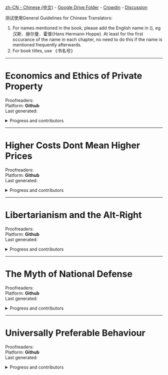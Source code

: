 
[zh-CN - Chinese (中文)](https://github.com/ancap-ch/from-en/tree/utopian/zh-CN) - [Google Drive Folder](https://drive.google.com/open?id=1R7R4g0QBn_TCm9P21S1YcNBoYgiixffM) - [Crowdin](https://crowdin.com/project/ancap-ch/zh-CN) - [Discussion](https://CN.ancap.ch)

测试使用General Guidelines for Chinese Translators:
1. For names mentioned in the book, please add the English name in (), eg  汉斯．赫尔曼．霍普(Hans Hermann Hoppe). At least for the first occurance of the name in each chapter, no need to do this if the name is mentioned frequently afterwards.
2. For book titles, use 《书名号》

---

# Economics and Ethics of Private Property    
Proofreaders:   
Platform: **Github**  
Last generated:  

<details>
  <summary>Progress and contributors</summary>

| file name | translated | reviewed | words | translators | arbitrary | arbitrary |
| - | - | - | - | - | - | - |
| 01_pref2nd_ed.md | :x: | :x: |    210 | | | |
| 02_pref1st_ed.md | :x: | :x: |    400 | | | |
| 03_p01.md | :x: | :x: |    001 | | | |
| 03_p01_ch01_01.md | :x: | :x: | 4k 150 | | | |
| 03_p01_ch01_02.md | :x: | :x: | 4k 650 || | |
| 03_p01_ch01_03.md | :x: | :x: | 3k 280 || | |
| 03_p01_ch02_01.md | :x: | :x: | 3k 510 |hushuilan | | |
| 03_p01_ch02_02.md | :x: | :x: | 2k 590 |hushuilan | | |
| 03_p01_ch02_03.md | :x: | :x: | 3k 440 |hushuilan | | |
| 03_p01_ch02_04.md | :x: | :x: | 3k 510 |hushuilan | | |
| 03_p01_ch02_05.md | :x: | :x: | 3k 280 |hushuilan| | |
| 03_p01_ch03_01.md | :x: | :x: | 2k 370 | AngelaWenjing | | |
| 03_p01_ch03_02.md | :x: | :x: | 2k 580 | AngelaWenjing | | |
| 03_p01_ch03_03.md | :x: | :x: | 2k 820 | AngelaWenjing | | |
| 03_p01_ch03_04.md | :x: | :x: | 3k 550 | AngelaWenjing | | |
| 03_p01_ch03_05.md | :x: | :x: | 3k 570 | AngelaWenjing | | |
| 03_p01_ch04_01.md | :x: | :x: | 4k 300 | sunray| | |
| 03_p01_ch04_02.md | :x: | :x: | 4k 000 | sunray| | |
| 03_p01_ch05_01.md | :x: | :x: | 2k 400 | sunray | | |
| 03_p01_ch05_02.md | :x: | :x: | 3k 470 | sunray | | |
| 03_p01_ch05_03.md | :x: | :x: | 3k 920 | sunray | | |
| 03_p01_ch05_04.md | :x: | :x: | 2k 930 | sunray | | |
| 03_p01_ch06_01.md | :x: | :x: | 2k 940 | sunray| | |
| 03_p01_ch06_02.md | :x: | :x: | 4k 530 | sunray| | |
| 03_p01_ch06_03.md | :x: | :x: | 3k 860 | sunray| | |
| 03_p01_ch07_01.md | :x: | :x: | 2k 830 | AngelaWenjing | | |
| 03_p01_ch07_02.md | :x: | :x: | 3k 260 | AngelaWenjing | | |
| 03_p01_ch07_03.md | :x: | :x: | 2k 950 | AngelaWenjing | | |
| 03_p01_ch07_04.md | :x: | :x: | 2k 660 | AngelaWenjing | | |
| 03_p01_ch07_05.md | :x: | :x: | 3k 620 | AngelaWenjing | | |
| 03_p01_ch07_06.md | :x: | :x: | 3k 600 | AngelaWenjing | | |
| 03_p01_ch08.md | :x: | :x: | 2k 430 |hushuilan| | |
| 03_p02.md | :x: | :x: |    001 | | | |
| 03_p02_ch09.md | :x: | :x: | 010 | | | |
| 03_p02_ch09_01.md | :x: | :x: | 400 | | | |
| 03_p02_ch09_02.md | :x: | :x: | 4k 490 | | | |
| 03_p02_ch09_03_01.md | :x: | :x: | 2k 720 |hushuilan | | |
| 03_p02_ch09_03_02.md | :x: | :x: | 3k 050 |hushuilan | | |
| 03_p02_ch09_04.md | :x: | :x: | 200 |hushuilan | | |
| 03_p02_ch10.md | :x: | :x: | 3k 220 |hushuilan | | |
| 03_p02_ch11.md | :x: | :x: | 10 |hushuilan | | |
| 03_p02_ch11_1.md | :x: | :x: | 2k 430 |hushuilan | | |
| 03_p02_ch11_2.md | :x: | :x: | 4k 290 |hushuilan | | |
| 03_p02_ch11_3.md | :x: | :x: | 3k 200 |hushuilan | | |
| 03_p02_ch12.md | :x: | :x: | 2k 890 | | | |
| 03_p02_ch13.md | :x: | :x: | 2k 560 | | | |
| 03_p02_ch14.md | :x: | :x: | 10 | | | |
| 03_p02_ch14_1.md | :x: | :x: | 2k 760 | | | |
| 03_p02_ch14_2.md | :x: | :x: | 4k 290 | | | |
| 03_p02_ch14_3.md | :x: | :x: | 4k 780 | | | |
| < more files to be added > | 

</details>



---

# Higher Costs Dont Mean Higher Prices    
Proofreaders:   
Platform: **Github**  
Last generated:  

<details>
  <summary>Progress and contributors</summary>

| file name | translated | reviewed | words | translators | arbitrary | arbitrary |
| - | - | - | - | - | - | - |
| essay.md | :x: | :x: | 1k 220 | | | | | |

</details>

---

# Libertarianism and the Alt-Right    
Proofreaders:   
Platform: **Github**  
Last generated:  

<details>
  <summary>Progress and contributors</summary>

| file name | translated | reviewed | words | translators | arbitrary | arbitrary |
| - | - | - | - | - | - | - |
| 01_speech.md | :x: | :x: | 7k 100 |rosatravels | | | | |

</details>


---

# The Myth of National Defense    
Proofreaders:   
Platform: **Github**  
Last generated:  

<details>
  <summary>Progress and contributors</summary>

| file name | translated | reviewed | words | translators | arbitrary | arbitrary |
| - | - | - | - | - | - | - |
| intro.md | :x: | :x: | 5k 050 |sunray | | | | |
| < more files to be added > | :x: | :x: |  | | | | | |

</details>


---

# Universally Preferable Behaviour    
Proofreaders:   
Platform: **Github**  
Last generated:  

<details>
  <summary>Progress and contributors</summary>

| file name | translated | reviewed | words | translators | arbitrary | arbitrary |
| - | - | - | - | - | - | - |
| p00_ch01_foreword.md | :x: | :x: | 2k 380 |rosatravels | | | | |
| p00_ch02_intro.md | :x: | :x: | 3k 220 |rosatravels | | | | |
| p01.md | :x: | :x: |    001 |rosatravels | | | | |
| p01_ch01_a_framework.md | :x: | :x: | 1k 980 |rosatravels | | | | |
| p01_ch02_internal.md | :x: | :x: |    540  |rosatravels | | | | |
| p01_ch03_ethics.md | :x: | :x: | 1k 410 |rosatravels | | | | |
| p01_ch04_pref.md | :x: | :x: | 2k 040 |rosatravels | | | | |
| p01_ch05_01_univ.md | :x: | :x: | 1k 520 |rosatravels | | | | |
| p01_ch05_02_univ.md | :x: | :x: | 3k 090 | rosatravels| | | | |
| p01_ch06_upb.md | :x: | :x: | 2k 350 | rosatravels| | | | |
| p01_ch07_init.md | :x: | :x: |    910 |rosatravels | | | | |
| p01_ch08_lifeboat.md | :x: | :x: | 1k 500 |rosatravels | | | | |
| p01_ch09_the_beast.md | :x: | :x: | 1k 190 |rosatravels | | | | |
| p02.md | :x: | :x: |    001 | rosatravels| | | | |
| p02_ch01_ethical_categories.md | :x: | :x: |    770 |rosatravels | | | | |
| p02_ch02_.._rape.md | :x: | :x: | 3k 310 |rosatravels | | | | |
| p02_ch03_.._murder.md | :x: | :x: | 1k 050 | rosatravels| | | | |
| p02_ch04_.._theft.md | :x: | :x: | 3k 550 |rosatravels | | | | |
| p02_ch05_.._fraud.md | :x: | :x: |    770 | rosatravels| | | | |
| p02_ch06_.._lying.md | :x: | :x: |    500 |rosatravels | | | | |
| p02_ch07_01_.._upb.md | :x: | :x: | 2k 400 |rosatravels | | | | |
| p02_ch07_02_.._upb.md | :x: | :x: | 1k 110 | rosatravels| | | | |
| p03.md | :x: | :x: |    001 |rosatravels | | | | |
| p03_ch01_.._behaviour.md | :x: | :x: |    180 |rosatravels | | | | |
| p03_ch02_.._revisited.md | :x: | :x: | 1k 200 | rosatravels| | | | |
| p03_ch03_01_..existence.md | :x: | :x: | 3k 320 |rosatravels | | | | |
| p03_ch03_02_..existence.md | :x: | :x: | 2k 780 |rosatravels | | | | |
| p03_ch03_03_..existence.md | :x: | :x: | 2k 260 | rosatravels| | | | |
| p03_ch04_additional_proofs.md | :x: | :x: |    480 |rosatravels | | | | |
| p03_ch05_parallels.md | :x: | :x: | 1k 070 |rosatravels | | | | |
| p04.md | :x: | :x: | 1k 260 |rosatravels | | | | |
| p05_appendices.md | :x: | :x: |    880 |rosatravels | | | | |

</details>


